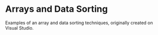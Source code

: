 
# Arrays and Data Sorting

Examples of an array and data sorting techniques, originally created on Visual Studio.
